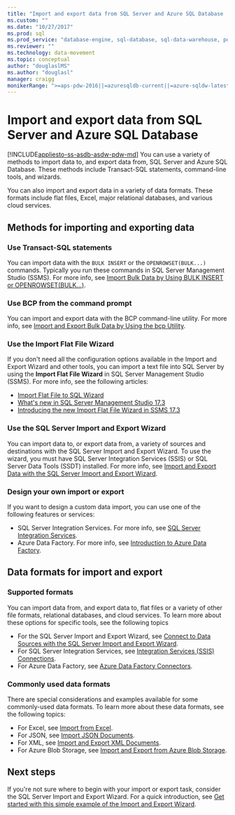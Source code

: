 ```yaml
---
title: "Import and export data from SQL Server and Azure SQL Database | Microsoft Docs"
ms.custom: ""
ms.date: "10/27/2017"
ms.prod: sql
ms.prod_service: "database-engine, sql-database, sql-data-warehouse, pdw"
ms.reviewer: ""
ms.technology: data-movement
ms.topic: conceptual
author: "douglaslMS"
ms.author: "douglasl"
manager: craigg
monikerRange: ">=aps-pdw-2016||=azuresqldb-current||=azure-sqldw-latest||>=sql-server-2016||=sqlallproducts-allversions||>=sql-server-linux-2017||=azuresqldb-mi-current"
---
```

# Import and export data from SQL Server and Azure SQL Database
[!INCLUDE[appliesto-ss-asdb-asdw-pdw-md](../../includes/appliesto-ss-asdb-asdw-pdw-md.md)]
You can use a variety of methods to import data to, and export data from, SQL Server and Azure SQL Database. These methods include Transact-SQL statements, command-line tools, and wizards.

You can also import and export data in a variety of data formats. These formats include flat files, Excel, major relational databases, and various cloud services.

## Methods for importing and exporting data

### Use Transact-SQL statements
You can import data with the `BULK INSERT` or the `OPENROWSET(BULK...)` commands. Typically you run these commands in SQL Server Management Studio (SSMS). For more info, see [Import Bulk Data by Using BULK INSERT or OPENROWSET(BULK...)](import-bulk-data-by-using-bulk-insert-or-openrowset-bulk-sql-server.md).

### Use BCP from the command prompt
You can import and export data with the BCP command-line utility. For more info, see [Import and Export Bulk Data by Using the bcp Utility](import-bulk-data-by-using-bulk-insert-or-openrowset-bulk-sql-server.md).

### Use the Import Flat File Wizard
If you don't need all the configuration options available in the Import and Export Wizard and other tools, you can import a text file into SQL Server by using the **Import Flat File Wizard** in SQL Server Management Studio (SSMS). For more info, see the following articles:
- [Import Flat File to SQL Wizard](import-flat-file-wizard.md)
- [What's new in SQL Server Management Studio 17.3
](https://blogs.technet.microsoft.com/dataplatforminsider/2017/10/10/whats-new-in-sql-server-management-studio-17-3/)
- [Introducing the new Import Flat File Wizard in SSMS 17.3](https://channel9.msdn.com/Shows/Data-Exposed/Introducing-the-new-Import-Flat-File-Wizard-in-SSMS-173)

### Use the SQL Server Import and Export Wizard
You can import data to, or export data from, a variety of sources and destinations with the SQL Server Import and Export Wizard. To use the wizard, you must have SQL Server Integration Services (SSIS) or SQL Server Data Tools (SSDT) installed. For more info, see [Import and Export Data with the SQL Server Import and Export Wizard](../../integration-services/import-export-data/import-and-export-data-with-the-sql-server-import-and-export-wizard.md).

### Design your own import or export
If you want to design a custom data import, you can use one of the following features or services:
-   SQL Server Integration Services. For more info, see [SQL Server Integration Services](../../integration-services/sql-server-integration-services.md).
-   Azure Data Factory. For more info, see [Introduction to Azure Data Factory](https://docs.microsoft.com/azure/data-factory/data-factory-introduction).

## Data formats for import and export

### Supported formats

You can import data from, and export data to, flat files or a variety of other file formats, relational databases, and cloud services. To learn more about these options for specific tools, see the following topics
-   For the SQL Server Import and Export Wizard, see [Connect to Data Sources with the SQL Server Import and Export Wizard](../../integration-services/import-export-data/connect-to-data-sources-with-the-sql-server-import-and-export-wizard.md).
-   For SQL Server Integration Services, see [Integration Services (SSIS) Connections](../../integration-services/connection-manager/integration-services-ssis-connections.md).
-   For Azure Data Factory, see [Azure Data Factory Connectors](https://docs.microsoft.com/azure/data-factory/data-factory-amazon-redshift-connector).

### Commonly used data formats

There are special considerations and examples available for some commonly-used data formats. To learn more about these data formats, see the following topics:
-   For Excel, see [Import from Excel](import-data-from-excel-to-sql.md).
-   For JSON, see [Import JSON Documents](../json/import-json-documents-into-sql-server.md).
-   For XML, see [Import and Export XML Documents](examples-of-bulk-import-and-export-of-xml-documents-sql-server.md).
-   For Azure Blob Storage, see [Import and Export from Azure Blob Storage](examples-of-bulk-access-to-data-in-azure-blob-storage.md).

## Next steps
If you're not sure where to begin with your import or export task, consider the SQL Server Import and Export Wizard. For a quick introduction, see [Get started with this simple example of the Import and Export Wizard](../../integration-services/import-export-data/get-started-with-this-simple-example-of-the-import-and-export-wizard.md).

